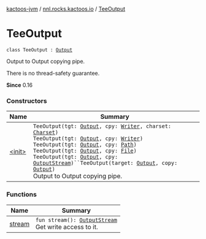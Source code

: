 [kactoos-jvm](../../index.md) / [nnl.rocks.kactoos.io](../index.md) / [TeeOutput](./index.md)

# TeeOutput

`class TeeOutput : `[`Output`](../../nnl.rocks.kactoos/-output/index.md)

Output to Output copying pipe.

There is no thread-safety guarantee.

**Since**
0.16

### Constructors

| Name | Summary |
|---|---|
| [&lt;init&gt;](-init-.md) | `TeeOutput(tgt: `[`Output`](../../nnl.rocks.kactoos/-output/index.md)`, cpy: `[`Writer`](http://docs.oracle.com/javase/8/docs/api/java/io/Writer.html)`, charset: `[`Charset`](http://docs.oracle.com/javase/8/docs/api/java/nio/charset/Charset.html)`)`<br>`TeeOutput(tgt: `[`Output`](../../nnl.rocks.kactoos/-output/index.md)`, cpy: `[`Writer`](http://docs.oracle.com/javase/8/docs/api/java/io/Writer.html)`)`<br>`TeeOutput(tgt: `[`Output`](../../nnl.rocks.kactoos/-output/index.md)`, cpy: `[`Path`](http://docs.oracle.com/javase/8/docs/api/java/nio/file/Path.html)`)`<br>`TeeOutput(tgt: `[`Output`](../../nnl.rocks.kactoos/-output/index.md)`, cpy: `[`File`](http://docs.oracle.com/javase/8/docs/api/java/io/File.html)`)`<br>`TeeOutput(tgt: `[`Output`](../../nnl.rocks.kactoos/-output/index.md)`, cpy: `[`OutputStream`](http://docs.oracle.com/javase/8/docs/api/java/io/OutputStream.html)`)``TeeOutput(target: `[`Output`](../../nnl.rocks.kactoos/-output/index.md)`, copy: `[`Output`](../../nnl.rocks.kactoos/-output/index.md)`)`<br>Output to Output copying pipe. |

### Functions

| Name | Summary |
|---|---|
| [stream](stream.md) | `fun stream(): `[`OutputStream`](http://docs.oracle.com/javase/8/docs/api/java/io/OutputStream.html)<br>Get write access to it. |
